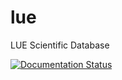 # lue
LUE Scientific Database

[![Documentation Status](https://readthedocs.org/projects/docs/badge/)](https://lue.readthedocs.io/en/latest)
